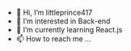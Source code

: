 - 👋 Hi, I’m littleprince417
- 👀 I’m interested in Back-end
- 🌱 I’m currently learning React.js
- 📫 How to reach me ...

